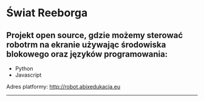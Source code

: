 # Świat Reeborga

## Projekt open source, gdzie możemy sterować robotrm na ekranie używając środowiska blokowego oraz języków programowania:

* Python
* Javascript

Adres platformy: http://robot.abixedukacja.eu

----
